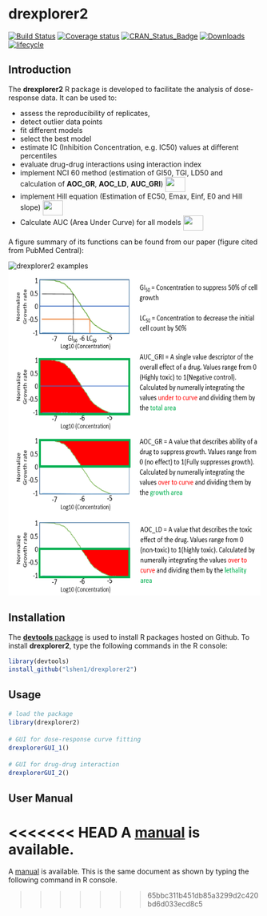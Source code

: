 
# drexplorer2

[![Build
Status](https://travis-ci.org/tidymodels/recipes.svg?branch=master)](https://travis-ci.org/tidymodels/recipes)
[![Coverage
status](https://codecov.io/gh/tidymodels/recipes/branch/master/graph/badge.svg)](https://codecov.io/github/tidymodels/recipes?branch=master)
[![CRAN\_Status\_Badge](http://www.r-pkg.org/badges/version/recipes)](http://cran.r-project.org/web/packages/recipes)
[![Downloads](http://cranlogs.r-pkg.org/badges/recipes)](http://cran.rstudio.com/package=recipes)
[![lifecycle](https://img.shields.io/badge/lifecycle-maturing-blue.svg)](https://www.tidyverse.org/lifecycle/#maturing)


## Introduction

The **drexplorer2** R package is developed to facilitate the analysis of dose-response data. It can be used to:

* assess the reproducibility of replicates, 
* detect outlier data points
* fit different models
* select the best model
* estimate IC (Inhibition Concentration, e.g. IC50) values at different percentiles
* evaluate drug-drug interactions using interaction index
* implement NCI 60 method (estimation of GI50, TGI, LD50 and calculation of **AOC_GR**, **AOC_LD**, **AUC_GRI**) <img src="https://raw.githubusercontent.com/nickytong/drexplorer/master/inst/doc/new.jpg" align="center" height="30" width="40"/>
* implement Hill equation (Estimation of EC50, Emax, Einf, E0 and Hill slope) <img src="https://raw.githubusercontent.com/nickytong/drexplorer/master/inst/doc/new.jpg" align="center" height="30" width="40"/>
* Calculate AUC (Area Under Curve) for all models <img src="https://raw.githubusercontent.com/nickytong/drexplorer/master/inst/doc/new.jpg" align="center" height="30" width="40"/>

A figure summary of its functions can be found from our paper (figure cited from PubMed Central):

<img src="https://www.ncbi.nlm.nih.gov/pmc/articles/PMC4426846/bin/btv028f1p.jpg" alt="drexplorer2 examples" width="650" height="450" />

<img src="./man/figures/aoc.png" alt="AOC" width="650" height="650" />

## Installation

The [**devtools** package](http://cran.r-project.org/web/packages/devtools/index.html) is used to install R packages hosted on Github. To install **drexplorer2**, type the following commands in the R console:

```r
library(devtools)
install_github("lshen1/drexplorer2")
```

## Usage
```r
# load the package
library(drexplorer2)
	
# GUI for dose-response curve fitting
drexplorerGUI_1()
	
# GUI for drug-drug interaction
drexplorerGUI_2()
``` 

## User Manual
<<<<<<< HEAD
A [manual](http://htmlpreview.github.io/?https://github.com/lshen1/drexplorer2/blob/master/docs/index.html) is available.
=======
A [manual](http://htmlpreview.github.io/?https://github.com/lshen1/drexplorer2/blob/master/docs/index.html) is available. This is the same document as shown by typing the following command in R console.
>>>>>>> 65bbc311b451db85a3299d2c420bd6d033ecd8c5

